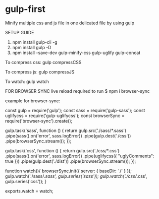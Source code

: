 # gulp-first
Minify multiple css and js file in one delicated file by using gulp 

SETUP GUIDE
1) npm install gulp-cli -g
2) npm install gulp -D
3) npm install –save-dev gulp-minify-css gulp-uglify gulp-concat

To compress css:
  gulp compressCSS

To compress js:
  gulp compressJS
  
To watch:
  gulp watch
  
FOR BROWSER SYNC live reload
required to run $ npm i browser-sync

example for browser-sync:

const gulp = require('gulp');
const sass = require('gulp-sass');
const uglifycss = require('gulp-uglifycss');
const browserSync = require('browser-sync').create();
 
gulp.task('sass', function () {
  return gulp.src('./sass/*.sass')
    .pipe(sass().on('error', sass.logError))
    .pipe(gulp.dest('./css'))
    .pipe(browserSync.stream());
});

gulp.task('css', function () {
    return gulp.src('./css/*.css')
      .pipe(sass().on('error', sass.logError))
      .pipe(uglifycss({
            "uglyComments": true
        }))
      .pipe(gulp.dest('./dist'))
      .pipe(browserSync.stream());
  });


function watch(){
    browserSync.init({
        server: {
            baseDir: './'
        }
    });
    gulp.watch('./sass/*.sass', gulp.series('sass'));
    gulp.watch('./css/*.css', gulp.series('css'));
}

exports.watch = watch;